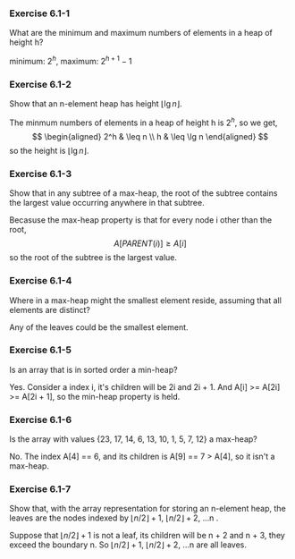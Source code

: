 ### Exercise 6.1-1
What are the minimum and maximum numbers of elements in a heap of height h?

minimum: $2^h$, maximum: $2^{h + 1} - 1$

### Exercise 6.1-2
Show that an n-element heap has height $\lfloor{\lg n}\rfloor$.

The minmum numbers of elements in a heap of height h is $2^h$, so we get,
$$
\begin{aligned}
2^h & \leq n \\
h & \leq \lg n
\end{aligned}
$$
so the height is $\lfloor{\lg n}\rfloor$.

### Exercise 6.1-3
Show that in any subtree of a max-heap, the root of the subtree contains the largest
value occurring anywhere in that subtree.

Becasuse the max-heap property is that for every node i other than the root,
$$A[PARENT(i)]\geq A[i]$$
so the root of the subtree is the largest value.

### Exercise 6.1-4
Where in a max-heap might the smallest element reside, assuming that all elements
are distinct?

Any of the leaves could be the smallest element.

### Exercise 6.1-5
Is an array that is in sorted order a min-heap?

Yes. Consider a index i, it's children will be 2i and 2i + 1. And A[i] >= A[2i] >= A[2i + 1], so the min-heap property is held.

### Exercise 6.1-6
Is the array with values {23, 17, 14, 6, 13, 10, 1, 5, 7, 12} a max-heap?

No. The index A[4] == 6, and its children is A[9] == 7 > A[4], so it isn't a max-heap.

### Exercise 6.1-7

Show that, with the array representation for storing an n-element heap, the leaves
are the nodes indexed by $\lfloor {n/2} \rfloor + 1$, $\lfloor {n/2} \rfloor + 2$, ...n .

Suppose that $\lfloor {n/2} \rfloor + 1$ is not a leaf, its children will be n + 2 and n + 3, they exceed the boundary n. So $\lfloor {n/2} \rfloor + 1$, $\lfloor {n/2} \rfloor + 2$, ...n are all leaves.